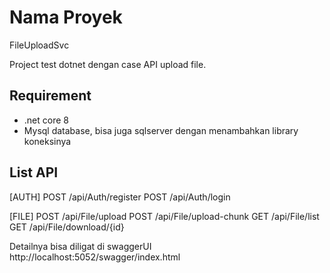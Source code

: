 # Nama Proyek
FileUploadSvc

Project test dotnet dengan case API upload file.
## Requirement
- .net core 8
- Mysql database, bisa juga sqlserver dengan menambahkan library koneksinya

## List API
[AUTH]
POST
/api/Auth/register
POST
/api/Auth/login


[FILE]
POST
/api/File/upload
POST
/api/File/upload-chunk
GET
/api/File/list
GET
/api/File/download/{id}

Detailnya bisa diligat di swaggerUI
http://localhost:5052/swagger/index.html
